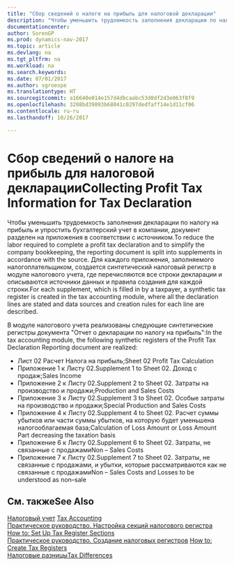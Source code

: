 ```yaml
---
title: "Сбор сведений о налоге на прибыль для налоговой декларации"
description: "Чтобы уменьшить трудоемкость заполнения декларации по налогу на прибыль и упростить бухгалтерский учет в компании, документ разделен на приложения в соответствии с источником."
documentationcenter: 
author: SorenGP
ms.prod: dynamics-nav-2017
ms.topic: article
ms.devlang: na
ms.tgt_pltfrm: na
ms.workload: na
ms.search.keywords: 
ms.date: 07/01/2017
ms.author: sgroespe
ms.translationtype: HT
ms.sourcegitcommit: a16640e014e157d4dbcaabc53d0df2d3e063f8f9
ms.openlocfilehash: 3208bd39893b68041c0297dedfaff14e1d11cf06
ms.contentlocale: ru-ru
ms.lasthandoff: 10/26/2017

---
```

# <a name="collecting-profit-tax-information-for-tax-declaration"></a><span data-ttu-id="bb310-103">Сбор сведений о налоге на прибыль для налоговой декларации</span><span class="sxs-lookup"><span data-stu-id="bb310-103">Collecting Profit Tax Information for Tax Declaration</span></span>
<span data-ttu-id="bb310-104">Чтобы уменьшить трудоемкость заполнения декларации по налогу на прибыль и упростить бухгалтерский учет в компании, документ разделен на приложения в соответствии с источником.</span><span class="sxs-lookup"><span data-stu-id="bb310-104">To reduce the labor required to complete a profit tax declaration and to simplify the company bookkeeping, the reporting document is split into supplements in accordance with the source.</span></span> <span data-ttu-id="bb310-105">Для каждого приложения, заполняемого налогоплательщиком, создается синтетический налоговый регистр в модуле налогового учета, где перечисляются все строки декларации и описываются источники данных и правила создания для каждой строки.</span><span class="sxs-lookup"><span data-stu-id="bb310-105">For each supplement, which is filled in by a taxpayer, a synthetic tax register is created in the tax accounting module, where all the declaration lines are stated and data sources and creation rules for each line are described.</span></span>  

<span data-ttu-id="bb310-106">В модуле налогового учета реализованы следующие синтетические регистры документа "Отчет о декларации по налогу на прибыль":</span><span class="sxs-lookup"><span data-stu-id="bb310-106">In the tax accounting module, the following synthetic registers of the Profit Tax Declaration Reporting document are realized:</span></span>  

- <span data-ttu-id="bb310-107">Лист 02 Расчет Налога на прибыль;</span><span class="sxs-lookup"><span data-stu-id="bb310-107">Sheet 02 Profit Tax Calculation</span></span>  
- <span data-ttu-id="bb310-108">Приложение 1 к Листу 02.</span><span class="sxs-lookup"><span data-stu-id="bb310-108">Supplement 1 to Sheet 02.</span></span> <span data-ttu-id="bb310-109">Доход с продаж;</span><span class="sxs-lookup"><span data-stu-id="bb310-109">Sales Income</span></span>  
- <span data-ttu-id="bb310-110">Приложение 2 к Листу 02.</span><span class="sxs-lookup"><span data-stu-id="bb310-110">Supplement 2 to Sheet 02.</span></span> <span data-ttu-id="bb310-111">Затраты на производство и продажи;</span><span class="sxs-lookup"><span data-stu-id="bb310-111">Production and Sales Costs</span></span>  
- <span data-ttu-id="bb310-112">Приложение 3 к Листу 02.</span><span class="sxs-lookup"><span data-stu-id="bb310-112">Supplement 3 to Sheet 02.</span></span> <span data-ttu-id="bb310-113">Особые затраты на производство и продажи;</span><span class="sxs-lookup"><span data-stu-id="bb310-113">Special Production and Sales Costs</span></span>  
- <span data-ttu-id="bb310-114">Приложение 4 к Листу 02.</span><span class="sxs-lookup"><span data-stu-id="bb310-114">Supplement 4 to Sheet 02.</span></span> <span data-ttu-id="bb310-115">Расчет суммы убытков или части суммы убытков, на которую будет уменьшена налогооблагаемая база;</span><span class="sxs-lookup"><span data-stu-id="bb310-115">Calculation of Loss Amount or Loss Amount Part decreasing the taxation basis</span></span>  
- <span data-ttu-id="bb310-116">Приложение 6 к Листу 02.</span><span class="sxs-lookup"><span data-stu-id="bb310-116">Supplement 6 to Sheet 02.</span></span> <span data-ttu-id="bb310-117">Затраты, не связанные с продажами</span><span class="sxs-lookup"><span data-stu-id="bb310-117">Non – Sales Costs</span></span>  
- <span data-ttu-id="bb310-118">Приложение 7 к Листу 02.</span><span class="sxs-lookup"><span data-stu-id="bb310-118">Supplement 7 to Sheet 02.</span></span> <span data-ttu-id="bb310-119">Затраты, не связанные с продажами, и убытки, которые рассматриваются как не связанные с продажами</span><span class="sxs-lookup"><span data-stu-id="bb310-119">Non – Sales Costs and Losses to be understood as non–sale</span></span>  

## <a name="see-also"></a><span data-ttu-id="bb310-120">См. также</span><span class="sxs-lookup"><span data-stu-id="bb310-120">See Also</span></span>  
 <span data-ttu-id="bb310-121">[Налоговый учет](tax-accounting.md) </span><span class="sxs-lookup"><span data-stu-id="bb310-121">[Tax Accounting](tax-accounting.md) </span></span>  
 <span data-ttu-id="bb310-122">[Практическое руководство. Настройка секций налогового регистра](how-to-set-up-tax-register-sections.md) </span><span class="sxs-lookup"><span data-stu-id="bb310-122">[How to: Set Up Tax Register Sections](how-to-set-up-tax-register-sections.md) </span></span>  
 <span data-ttu-id="bb310-123">[Практическое руководство. Создание налоговых регистров](how-to-create-tax-registers.md) </span><span class="sxs-lookup"><span data-stu-id="bb310-123">[How to: Create Tax Registers](how-to-create-tax-registers.md) </span></span>  
 [<span data-ttu-id="bb310-124">Налоговые разницы</span><span class="sxs-lookup"><span data-stu-id="bb310-124">Tax Differences</span></span>](tax-differences.md)

